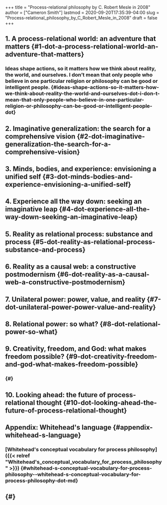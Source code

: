 +++
title = "Process-relational philosophy by C. Robert Mesle in 2008"
author = ["Cameron Smith"]
lastmod = 2020-09-20T17:35:39-04:00
slug = "Process-relational_philosophy_by_C_Robert_Mesle_in_2008"
draft = false
+++

## 1. A process-relational world: an adventure that matters {#1-dot-a-process-relational-world-an-adventure-that-matters}


### Ideas shape actions, so it matters how we think about reality, the world, and ourselves. I don’t mean that only people who believe in one particular religion or philosophy can be good or intelligent people. {#ideas-shape-actions-so-it-matters-how-we-think-about-reality-the-world-and-ourselves-dot-i-don-t-mean-that-only-people-who-believe-in-one-particular-religion-or-philosophy-can-be-good-or-intelligent-people-dot}


## 2. Imaginative generalization: the search for a comprehensive vision {#2-dot-imaginative-generalization-the-search-for-a-comprehensive-vision}


## 3. Minds, bodies, and experience: envisioning a unified self {#3-dot-minds-bodies-and-experience-envisioning-a-unified-self}


## 4. Experience all the way down: seeking an imaginative leap {#4-dot-experience-all-the-way-down-seeking-an-imaginative-leap}


## 5. Reality as relational process: substance and process {#5-dot-reality-as-relational-process-substance-and-process}


## 6. Reality as a causal web: a constructive postmodernism {#6-dot-reality-as-a-causal-web-a-constructive-postmodernism}


## 7. Unilateral power: power, value, and reality {#7-dot-unilateral-power-power-value-and-reality}


## 8. Relational power: so what? {#8-dot-relational-power-so-what}


## 9. Creativity, freedom, and God: what makes freedom possible? {#9-dot-creativity-freedom-and-god-what-makes-freedom-possible}


###  {#}


## 10. Looking ahead: the future of process-relational thought {#10-dot-looking-ahead-the-future-of-process-relational-thought}


## Appendix: Whitehead's language {#appendix-whitehead-s-language}


### [Whitehead's conceptual vocabulary for process philosophy]({{< relref "Whitehead's_conceptual_vocabulary_for_process_philosophy" >}}) {#whitehead-s-conceptual-vocabulary-for-process-philosophy--whitehead-s-conceptual-vocabulary-for-process-philosophy-dot-md}


##  {#}
